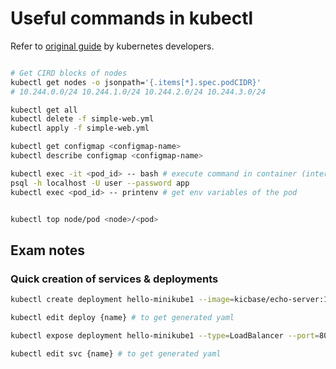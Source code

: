 # Useful commands in kubectl

Refer to [original guide](https://kubernetes.io/docs/reference/kubectl/cheatsheet/) by kubernetes developers.

```bash

# Get CIRD blocks of nodes 
kubectl get nodes -o jsonpath='{.items[*].spec.podCIDR}'
# 10.244.0.0/24 10.244.1.0/24 10.244.2.0/24 10.244.3.0/24

kubectl get all
kubectl delete -f simple-web.yml 
kubectl apply -f simple-web.yml 

kubectl get configmap <configmap-name> 
kubectl describe configmap <configmap-name> 

kubectl exec -it <pod_id> -- bash # execute command in container (interactive)
psql -h localhost -U user --password app
kubectl exec <pod_id> -- printenv # get env variables of the pod 


kubectl top node/pod <node>/<pod>
```

## Exam notes

### Quick creation of services & deployments

```bash
kubectl create deployment hello-minikube1 --image=kicbase/echo-server:1.0

kubectl edit deploy {name} # to get generated yaml

kubectl expose deployment hello-minikube1 --type=LoadBalancer --port=8080

kubectl edit svc {name} # to get generated yaml
```